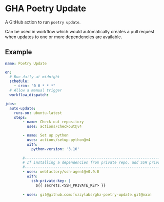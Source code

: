# GHA Poetry Update

A GitHub action to run `poetry update`.

Can be used in workflow which would automatically creates a pull request when updates to one or more dependencies are available.

## Example

```yaml
name: Poetry Update

on: 
  # Run daily at midnight
  schedule:
    - cron: "0 0 * * *"
  # Allow a manual trigger
  workflow_dispatch:

jobs:
  auto-update:
    runs-on: ubuntu-latest
    steps:
        - name: Check out repository
          uses: actions/checkout@v4

        - name: Set up python
          uses: actions/setup-python@v4
          with:
            python-version: '3.10'
        
        #---------------------------------------------------------------------------
        # If installing a dependencies from private repo, add SSH private key here
        #---------------------------------------------------------------------------
        - uses: webfactory/ssh-agent@v0.9.0
          with:
            ssh-private-key: |
              ${{ secrets.<SSH_PRIVATE_KEY> }}
    
        - uses: git@github.com:fuzzylabs/gha-poetry-update.git@main
```